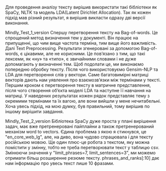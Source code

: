 Для проведення аналізу тексту вирішив використати такі бібліотеки як SpaCy, NLTK та модель LDA(Latent Dirichlet Allocation).
Так як кожен підхід мав різний результат, я вирішив викласти одразу дві версії виконання.

Mindly_Test_1_version 
Спершу перетворення тексту на Bag-of-words. Це спрощений метод визначення тем у документі. Він працює на припущенні, що чим вище частота терміна, тим вище його важливість. Далі Text Preprocessing. Результати згенеровані за допомогою Bag-of-words, є цікавими, але не корисними. Це пов’язано з тим, що такі лексеми, як «ну» та «типо», є звичайними словами і не дуже допомагають у визначенні тем. Щоб подолати це, ми виконаємо попередню обробку тексту. Після чого використовуємо Gensim-NLP та LDA для перетворення слів у вектори. Саме багатовимірні матриці векторів дають нам уявлення про взаємозв’язки між термінами у тексті. Першим кроком є перетворення тексту в матричне представлення, після чого створення об’єкта моделі LDA та наступне її навчання на матриці. У наведених результатах кожен рядок представляє тему з окремими термінами  та їх вагою, але вони  вийшли у мене нечитабельні. Хоча увесь підхід, на мою думку, був правильний, тому вирішив по іншому вирішити завдання.

Mindly_Test_2_version 
Бібліотека SpaCy дуже проста у плані вирішення задач, має вже претренеровані пайплайни а також претренерований механізм word to vectors. Єдина проблема з якою я стикнувся, це "en_core_web_lg", але, на диво, вона чудово спрацювала і для тексту російською мовою. 
Ще один плюс-це робота з текстом, яку можна помістити у змінну, тобто не треба перетворювати текст у таблицю csv. Змінюючи значення у "limit_phrases=7, limit_sentences=3", ми можемо отримати більш розширенне резюме тексту. phrases_and_ranks[:10] дає нам інформацію про увесь текст лише 10 фразами.


